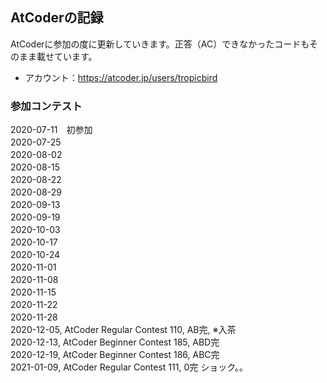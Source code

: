 ## AtCoderの記録
AtCoderに参加の度に更新していきます。正答（AC）できなかったコードもそのまま載せています。
- アカウント：https://atcoder.jp/users/tropicbird
### 参加コンテスト
2020-07-11　初参加<br>
2020-07-25　<br>
2020-08-02　<br>
2020-08-15　<br>
2020-08-22　<br>
2020-08-29　<br>
2020-09-13　<br>
2020-09-19　<br>
2020-10-03　<br>
2020-10-17　<br>
2020-10-24　<br>
2020-11-01　<br>
2020-11-08　<br>
2020-11-15　<br>
2020-11-22　<br>
2020-11-28　<br>
2020-12-05, AtCoder Regular Contest 110, AB完, ※入茶<br>
2020-12-13, AtCoder Beginner Contest 185, ABD完<br>
2020-12-19, AtCoder Beginner Contest 186, ABC完<br>
2021-01-09, AtCoder Regular Contest 111, 0完 ショック。。<br>
